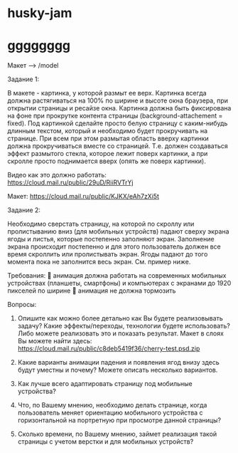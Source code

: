 # husky-jam
# gggggggg

Макет --> /model

Задание 1:

В макете - картинка, у которой размыт ее верх. Картинка всегда должна растягиваться на
100% по ширине и высоте окна браузера, при открытии страницы и ресайзе окна. Картинка
должна быть фиксирована на фоне при прокрутке контента страницы (background-attachement
= fixed).
Под картинкой сделайте просто белую страницу с каким-нибудь длинным текстом, который и
необходимо будет прокручивать на странице.
При всем при этом размытая область вверху картинки должна прокручиваться вместе со
страницей. Т.е. должен создаваться эффект размытого стекла, которое лежит поверх
картинки, а при скролле просто поднимается вверх (опять же поверх картинки).

Видео как это должно работать: https://cloud.mail.ru/public/29uD/RiiRVTrYj

Макет: https://cloud.mail.ru/public/KJKX/eAh7zXi5t

Задание 2:

Необходимо сверстать страницу, на которой по скроллу или пролистыванию вниз (для
мобильных устройств) падают сверху экрана ягоды и листья, которые постепенно заполняют
экран.
Заполнение экрана происходит постепенно и для этого пользователь должен все время
скроллить или пролистывать экран.
Ягоды падают до того момента пока не заполнится весь экран. 
См. пример ниже.

Требования:
 анимация должна работать на современных мобильных устройствах (планшеты,
смартфоны) и компьютерах с экранами до 1920 пикселей по ширине
 анимация не должна тормозить

Вопросы:
1. Опишите как можно более детально как Вы будете реализовывать задачу? Какие
эффекты/переходы, технологии будете использовать?
Либо можете реализовать это и показать результат. 
Макет в слоях Вы можете найти
здесь: https://cloud.mail.ru/public/c8deb5419f36/cherry-test.psd.zip

2. Какие варианты анимации падения и появления ягод внизу здесь будут уместны и
почему? Можете описать несколько вариантов.

3. Как лучше всего адаптировать страницу под мобильные устройства?

4. Что, по Вашему мнению, необходимо делать странице, когда пользователь меняет
ориентацию мобильного устройства с горизонтальной на портретную при просмотре
данной страницы?

5. Сколько времени, по Вашему мнению, займет реализация такой страницы с учетом
верстки и для мобильных устройств?
